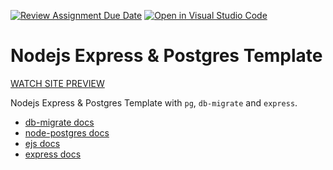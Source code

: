 [![Review Assignment Due Date](https://classroom.github.com/assets/deadline-readme-button-24ddc0f5d75046c5622901739e7c5dd533143b0c8e959d652212380cedb1ea36.svg)](https://classroom.github.com/a/_swJhy14)
[![Open in Visual Studio Code](https://classroom.github.com/assets/open-in-vscode-718a45dd9cf7e7f842a935f5ebbe5719a5e09af4491e668f4dbf3b35d5cca122.svg)](https://classroom.github.com/online_ide?assignment_repo_id=11991245&assignment_repo_type=AssignmentRepo)

# Nodejs Express & Postgres Template

[WATCH SITE PREVIEW](https://drive.google.com/file/d/1yAttWqTGlhADiRUpIBL-IK4ePI8ANXMt/view?usp=sharing)

Nodejs Express & Postgres Template with `pg`, `db-migrate` and `express`.

- [db-migrate docs](https://db-migrate.readthedocs.io/en/latest/)
- [node-postgres docs](https://node-postgres.com/)
- [ejs docs](https://ejs.co/#docs)
- [express docs](https://expressjs.com/en/starter/hello-world.html)
